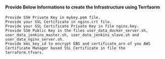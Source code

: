 #### Provide Below Informations to create the Infrastructure using Terrfaorm
```
Provide SSH Private Key in mykey.pem file.
Provide your SSL Certificate in nginx.crt file.
Provide your SSL Certificate Private Key in file nginx.key.
Provide SSH Public Key in the files user_data_docker_server.sh, user_data_jenkins_master.sh, user_data_jenkins_slave.sh and user_data_nginx_server.sh.
Provide kms_key_id to encrypt EBS and certificate_arn of you AWS Certificate Manager based SSL Certificate in file the terraform.tfvars.
```
